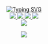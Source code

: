 <p align="center">
<a href="https://github.com/YasinHeidari">
    <img src="https://readme-typing-svg.demolab.com?font=Firacode&size=24&duration=3000&pause=500&color=2BB1D4&multiline=true&center=true&vCenter=true&width=265&height=124&lines=Yasin+Heidari;Junior; Front-end Developer" alt="Typing SVG" />
</a>
<br/>

<a href="https://github.com/YasinHeidari">
    <img src="https://img.shields.io/badge/YasinHeidari-red?style=flat-square">
</a> 
<a href="https://t.me/Yasiin_heidari">
    <img src="https://img.shields.io/badge/Channel-blue?style=flat-square&logo=telegram">
</a> 
<a href="https://www.linkedin.com/in/yasin-heidari-797975230">
    <img src="https://img.shields.io/badge/-Linkedin-blue?style=flat-square&logo=linkedin">
</a>
<a href="mailto:yasin.gh.heidari@gmail.com">
    <img src="https://img.shields.io/badge/-Email-red?style=flat-square&logo=gmail&logoColor=white">
</a>
<br/> 

<a href="https://github.com/YasinHeidari">
    <img src="https://github-stats-alpha.vercel.app/api?username=YasinHeidari&cc=22272e&tc=37BCF6&ic=AE87FF&bc=AE87FF">
</a>
<br>
</p>

<a href="https://github.com/YasinHeidari">
    <p align="center">
         <img src="https://skillicons.dev/icons?i=github,linkedin,git,js,jquery,react,vite,bootstrap,tailwind,html,css&perline=8" />
    </p>
   
</a>
